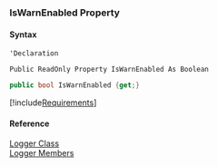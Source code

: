 ﻿### IsWarnEnabled Property

#### Syntax

```vbnet
'Declaration

Public ReadOnly Property IsWarnEnabled As Boolean
```

```csharp
public bool IsWarnEnabled {get;}
```

[!include[Requirements](../partials/requirements.md)]

#### Reference

[Logger Class](FChoice.Common~FChoice.Common.Logger.md)  
[Logger Members](FChoice.Common~FChoice.Common.Logger_members.md)
